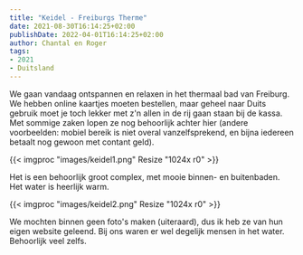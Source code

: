 ```yaml
---
title: "Keidel - Freiburgs Therme"
date: 2021-08-30T16:14:25+02:00
publishDate: 2022-04-01T16:14:25+02:00
author: Chantal en Roger
tags:
- 2021
- Duitsland
---
```


We gaan vandaag ontspannen en relaxen in het thermaal bad van Freiburg. We hebben online kaartjes moeten bestellen, maar geheel naar Duits gebruik moet je toch lekker met z'n allen in de rij gaan staan bij de kassa. Met sommige zaken lopen ze nog behoorlijk achter hier (andere voorbeelden: mobiel bereik is niet overal vanzelfsprekend, en bijna iedereen betaalt nog gewoon met contant geld).

{{< imgproc "images/keidel1.png" Resize "1024x r0" >}}

Het is een behoorlijk groot complex, met mooie binnen- en buitenbaden. Het water is heerlijk warm.

{{< imgproc "images/keidel2.png" Resize "1024x r0" >}}

We mochten binnen geen foto's maken (uiteraard), dus ik heb ze van hun eigen website geleend. Bij ons waren er wel degelijk mensen in het water. Behoorlijk veel zelfs.
